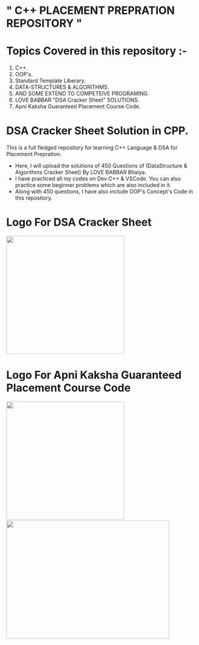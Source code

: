 # " C++ PLACEMENT PREPRATION REPOSITORY "

# Topics Covered in this repository :-
1.  C++.
2.  OOP's.
3.  Standard Template Liberary.
4.  DATA-STRUCTURES & ALGORITHMS. 
5.  AND SOME EXTEND TO COMPETEIVE PROGRAMING.
6.  LOVE BABBAR "DSA Cracker Sheet" SOLUTIONS.
7.  Apni Kaksha Guaranteed Placement Course Code.

# DSA Cracker Sheet Solution in CPP. 
This is a full fledged repository for learning C++ Language & DSA for Placement Prepration.
- Here, I will upload the solutions of 450 Questions of (DataStructure & Algorithms Cracker Sheet) By LOVE BABBAR Bhaiya.
- I have practiced all my codes on Dev C++ & VSCode. You can also practice some beginner problems which are also included in it.
- Along with 450 questions, I have also include OOP's Concept's Code in this repository.

# Logo For DSA Cracker Sheet
<img src="https://user-images.githubusercontent.com/65482419/118401608-f1490e80-b683-11eb-9e58-af14ae9a5cab.png" width="312" height="312">

# Logo For Apni Kaksha Guaranteed Placement Course Code
<p>
  <img src="https://user-images.githubusercontent.com/65482419/118402284-dc21af00-b686-11eb-8ea3-77dcb3beafd2.jpg" width="312" height="312">
  &nbsp;&nbsp;&nbsp;&nbsp;
  <img src="https://user-images.githubusercontent.com/65482419/118402288-dd52dc00-b686-11eb-8f10-6e3bfe6fe741.jpg" width="432" height="312">
</p>
 
